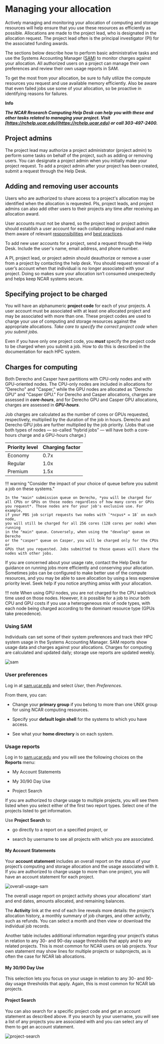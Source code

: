 # Managing your allocation

Actively managing and monitoring your allocation of computing and
storage resources will help ensure that you use these resources as
efficiently as possible. Allocations are made to the project lead, who
is designated in the allocation request. The project lead often is the
principal investigator (PI) for the associated funding awards.

The sections below describe how to perform basic administrative tasks
and use the Systems Accounting Manager
([SAM](https://sam.ucar.edu/app/home)) to monitor charges against your
allocation. All authorized users on a project can manage their own
preferences and review their own usage reports in SAM.

To get the most from your allocation, be sure to fully utilize the
compute resources you request and use available memory efficiently. Also
be aware that even failed jobs use some of your allocation, so be
proactive in identifying reasons for failures.

**Info**

***The NCAR Research Computing Help Desk can help you with these and other 
tasks related to managing your project. Visit [https://rchelp.ucar.edu](https://rchelp.ucar.edu) 
or call 303-497-2400.***

## Project admins

The project lead may authorize a project administrator (project admin)
to perform some tasks on behalf of the project, such as adding or
removing users. You can designate a project admin when you initially 
make your project request. To add a project admin after your project 
has been created, submit a request through the Help Desk.

## Adding and removing user accounts

Users who are authorized to share access to a project's allocation
may be identified when the allocation is requested. PIs, project leads, and
project admins can also add other users to their projects any time after
receiving an allocation award.

User accounts must not be shared, so the project lead or project admin should 
establish a user account for each collaborating individual and make them aware 
of relevant [responsibilities](https://ncar-hpc-docs.readthedocs.io/en/latest/getting-started/user-responsibilities/) and [best practices](https://ncar-hpc-docs.readthedocs.io/en/latest/getting-started/best-practices-for-supercomputer-users/).

To add new user accounts for a project, send a request through the Help
Desk. Include the user's name, email address, and phone number.

A PI, project lead, or project admin should deauthorize or remove a user
from a project by contacting the help desk. You should request removal of 
a user’s account when that individual is no longer associated with your project. 
Doing so makes sure your allocation isn’t consumed unexpectedly and helps keep 
NCAR systems secure.

## Specifying project to be charged

You will have an alphanumeric **project code** for each of your projects. 
A user account must be associated with at least one allocated project 
and may be associated with more than one. These project codes
are used to charge your use of computing and storage resources against
the appropriate allocations. *Take care to specify the correct project
code when you submit jobs.*

Even if you have only one project code, you ***must*** specify the
project code to be charged when you submit a job. How to do this is
described in the documentation for each HPC system.

## Charges for computing

Both Derecho and Casper have partitions with CPU-only nodes and with 
GPU-oriented nodes. The CPU-only nodes are included in allocations 
for "Derecho" and "Casper," while the GPU nodes are allocated as 
"Derecho GPU" and "Casper GPU." For Derecho and Casper allocations, 
charges are assessed in ***core-hours***, and for Derecho GPU and Casper 
GPU allocations, charges are assessed in ***GPU-hours***. 

Job charges are calculated as the number of cores or GPUs requested, 
respectively, multiplied by the duration of the job in hours. Derecho 
and Derecho GPU jobs are further multiplied by the job priority. 
(Jobs that use both types of nodes — so-called “hybrid jobs” — 
will have both a core-hours charge and a GPU-hours charge.)

| **Priority level** | **Charging factor** |
|--------------------|---------------------|
| Economy            | 0.7x                |
| Regular            | 1.0x                |
| Premium            | 1.5x                |


!!! warning "Consider the impact of your choice of queue before you submit a job on these systems."

    In the "main" submission queue on Derecho, *you will be charged for 
    all CPUs or GPUs on those nodes regardless of how many cores or GPUs 
    you request*. Those nodes are for your job's exclusive use. For example, 
    if your PBS job script requests two nodes with `*ncpus* = 18` on each node, 
    you will still be charged for all 256 cores (128 cores per node) when running 
    in the "main" queue. Conversely, when using the "develop" queue on Derecho 
    or the "casper" queue on Casper, you will be charged only for the CPUs or 
    GPUs that you requested. Jobs submitted to those queues will share the nodes with other jobs.
      
If you are concerned about your usage rate, contact the Help Desk 
for guidance on running jobs more efficiently and conserving your 
allocation. Sometimes jobs can be configured to make better use of the compute 
resources, and you may be able to save allocation by using a less expensive 
priority level. Seek help if you notice anything amiss with your allocation.

!!! note
    When using GPU nodes, you are not charged for the CPU wallclock time 
    used on those nodes. However, it *is* possible for a job to incur 
    both CPU and GPU costs if you use a heterogeneous mix of node types, 
    with each node being charged according to the dominant resource type 
    (GPUs take precedence).

### Using SAM

Individuals can set some of their system preferences and track 
their HPC system usage in the Systems Accounting Manager. 
SAM reports show usage data and charges against
your allocations. Charges for computing are calculated and 
updated daily; storage use reports are updated weekly.

![sam](managing-your-allocation/media/sam.png)

### User preferences

Log in at [sam.ucar.edu](https://sam.ucar.edu/app/home) and
select *User*, then *Preferences*.

From there, you can:

- Change your **primary group** if you belong to more than one UNIX
  group for using NCAR computing resources.

- Specify your **default login shell** for the systems to which you have
  access.

- See what your **home directory** is on each system.

### Usage reports

Log in to [sam.ucar.edu](https://sam.ucar.edu/app/home) and you will see
the following choices on the **Reports** menu:

- My Account Statements

- My 30/90 Day Use

- Project Search

If you are authorized to charge usage to multiple projects, you will see
them listed when you select either of the first two report types. Select
one of the projects listed to get information.

Use **Project Search** to:

- go directly to a report on a specified project, or

- search by username to see all projects with which you are associated.

#### My Account Statements

Your **account statement** includes an overall report on the status of
your project’s computing and storage allocation and the usage associated
with it. If you are authorized to charge usage to more than one project,
you will have an account statement for each project.

![overall-usage-sam](managing-your-allocation/media/image1.png)

The overall usage report on project activity shows your allocations’
start and end dates, amounts allocated, and remaining balances.

The **Activity** link at the end of each line reveals more details: the
project’s allocation history, a monthly summary of job charges, and
other activity, such as refunds. You can select a month and then view or
download the individual job records.

Another table includes additional information regarding your project’s
status in relation to any 30- and 90-day usage thresholds that apply and
to any related projects. This is most common for NCAR users on
lab projects. Your own statement may show lines for multiple
projects or subprojects, as is often the case for NCAR lab 
allocations.

#### My 30/90 Day Use

This selection lets you focus on your usage in relation to any 30- and
90-day usage thresholds that apply. Again, this is most common for NCAR
lab projects.

#### Project Search

You can also search for a specific project code and get an account statement
as described above. If you search by your username, you will see a list of 
any projects you are associated with and you can select any of them to get 
an account statement.

![project-search](managing-your-allocation/media/image2.png)
